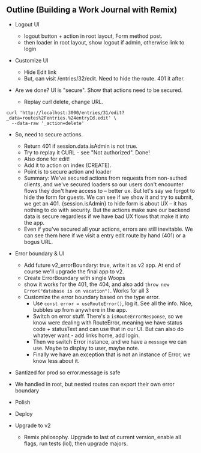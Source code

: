 ## Outline (Building a Work Journal with Remix)

- Logout UI

  - logout button + action in root layout, Form method post.
  - then loader in root layout, show logout if admin, otherwise link to login

- Customize UI

  - Hide Edit link
  - But, can visit /entries/32/edit. Need to hide the route. 401 it after.

- Are we done? UI is "secure". Show that actions need to be secured.
  - Replay curl delete, change URL.

```
curl 'http://localhost:3000/entries/31/edit?_data=routes%2Fentries.%24entryId.edit' \
  --data-raw '_action=delete'
```

- So, need to secure actions.

  - Return 401 if session.data.isAdmin is not true.
  - Try to replay it CURL - see "Not authorized". Done!
  - Also done for edit!
  - Add it to action on index (CREATE).
  - Point is to secure action and loader
  - Summary: We've secured actions from requests from non-authed clients, and we've secured loaders so our users don't encounter flows they don't have access to – better ux. But let's say we forgot to hide the form for guests. We can see if we show it and try to submit, we get an 401. {session.isAdmin} to hide form is about UX – it has nothing to do with security. But the actions make sure our backend data is secure regardless if we have bad UX flows that make it into the app.
  - Even if you've secured all your actions, errors are still inevitable. We can see them here if we visit a entry edit route by hand (401) or a bogus URL.

- Error boundary & UI

  - Add future v2_errorBoundary: true, write it as v2 app. At end of course we'll upgrade the final app to v2.
  - Create ErrorBoundary with single Woops
  - show it works for the 401, the 404, and also add `throw new Error("database is on vacation")`. Works for all 3
  - Customize the error boundary based on the type error.
    - Use `const error = useRouteError()`, log it. See all the info. Nice, bubbles up from anywhere in the app.
    - Switch on error stuff. There's a `isRouteErrorResponse`, so we know were dealing with RouteError, meaning we have status code + statusText and can use that in our UI. But can also do whatever want - add links home, add login.
    - Then we switch Error instance, and we have a `message` we can use. Maybe to display to user, maybe note.
    - Finally we have an exception that is not an instance of Error, we know less about it.

- Santized for prod so error.message is safe
- We handled in root, but nested routes can export their own error boundary

- Polish

- Deploy

- Upgrade to v2
  - Remix philosophy. Upgrade to last of current version, enable all flags, run tests (lol), then upgrade majors.
